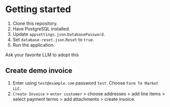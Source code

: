 

# Getting started

1. Clone this repository.
2. Have PostgreSQL installed.
3. Update `appsettings.json`.`DatabasePassword`.
4. Set `database-reset.json`.`Reset` to `true`.
5. Run the application.

Ask your favorite LLM to adopt this

## Create demo invoice

1. Enter using `test@example.com` password `test`. Choose `Farm To Market LLC`.
2. `Create Invoice` > `enter customer` > choose addresses > add line items > select payment terms > add attachments > create invoice.